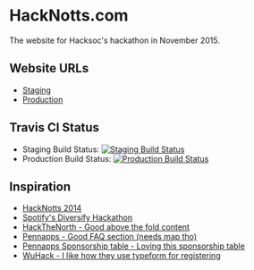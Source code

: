 # HackNotts.com

The website for Hacksoc's hackathon in November 2015.

## Website URLs

- [Staging](http://hacknotts-staging.herokuapp.com)
- [Production](http://hacknotts-prod.herokuapp.com)


## Travis CI Status

- Staging Build Status: [![Staging Build Status](https://magnum.travis-ci.com/HackSocNotts/hacknotts.com.svg?token=quY7a4xnvykmQZx9AwhA&branch=master)](https://magnum.travis-ci.com/HackSocNotts/hacknotts.com)
- Production Build Status: [![Production Build Status](https://magnum.travis-ci.com/HackSocNotts/hacknotts.com.svg?token=quY7a4xnvykmQZx9AwhA&branch=prod)](https://magnum.travis-ci.com/HackSocNotts/hacknotts.com)

## Inspiration

- [HackNotts 2014](https://github.com/tfogo/hacknotts-for-luke)
- [Spotify's Diversify Hackathon](http://diversify.confetti.events/)
- [HackTheNorth - Good above the fold content](http://hackthenorth.com/)
- [Pennapps - Good FAQ section (needs map tho)](http://2015f.pennapps.com/)
- [Pennapps Sponsorship table - Loving this sponsorship table](http://2015f.pennapps.com/files/pennapps_sponsor_general_f15.pdf)
- [WuHack - I like how they use typeform for registering](http://wuhack.com/register.html)
